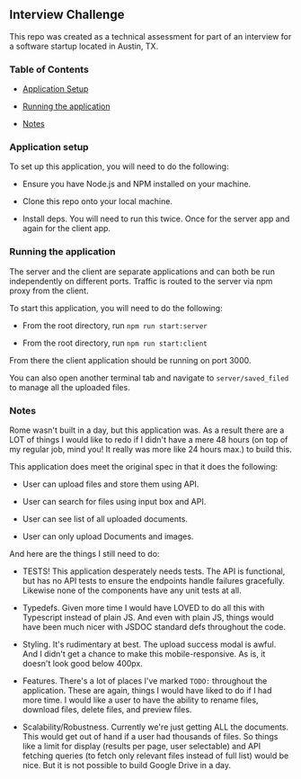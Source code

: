 ## Interview Challenge

This repo was created as a technical assessment for part of an interview for a software startup located in Austin, TX.

### Table of Contents

* [Application Setup](#Application-setup)

* [Running the application](#Running-the-application)

* [Notes](#notes)

### Application setup

To set up this application, you will need to do the following:

* Ensure you have Node.js and NPM installed on your machine.

* Clone this repo onto your local machine.

* Install deps. You will need to run this twice. Once for the server app and again for the client app.

### Running the application

The server and the client are separate applications and can both be run independently on different ports. Traffic is routed to the server via npm proxy from the client.

To start this application, you will need to do the following:

* From the root directory, run `npm run start:server`

* From the root directory, run `npm run start:client`

From there the client application should be running on port 3000.

You can also open another terminal tab and navigate to `server/saved_filed` to manage all the uploaded files.

### Notes

Rome wasn't built in a day, but this application was. As a result there are a LOT of things I would like to redo if I didn't have a mere 48 hours (on top of my regular job, mind you! It really was more like 24 hours max.) to build this.

This application does meet the original spec in that it does the following:

  * User can upload files and store them using API.

  * User can search for files using input box and API.

  * User can see list of all uploaded documents.

  * User can only upload Documents and images.

And here are the things I still need to do:

* TESTS! This application desperately needs tests. The API is functional, but has no API tests to ensure the endpoints handle failures gracefully. Likewise none of the components have any unit tests at all.

* Typedefs. Given more time I would have LOVED to do all this with Typescript instead of plain JS. And even with plain JS, things would have been much nicer with JSDOC standard defs throughout the code.

* Styling. It's rudimentary at best. The upload success modal is awful. And I didn't get a chance to make this mobile-responsive. As is, it doesn't look good below 400px.

* Features. There's a lot of places I've marked `TODO:` throughout the application. These are again, things I would have liked to do if I had more time. I would like a user to have the ability to rename files, download files, delete files, and preview files.

* Scalability/Robustness. Currently we're just getting ALL the documents. This would get out of hand if a user had thousands of files. So things like a limit for display (results per page, user selectable) and API fetching queries (to fetch only relevant files instead of full list) would be nice. But it is not possible to build Google Drive in a day.